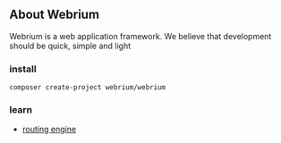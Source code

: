 ## About Webrium

Webrium is a web application framework. We believe that development should be quick, simple and light


### install
```
composer create-project webrium/webrium
```


### learn
 
 * [routing engine](https://github.com/webrium/webrium/wiki/routing-engine)
